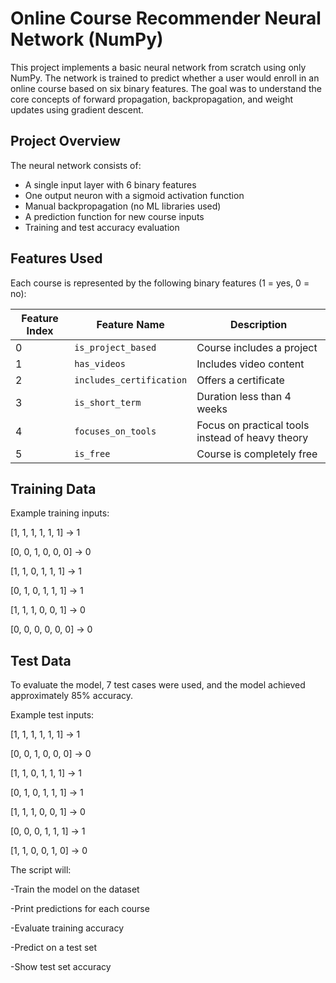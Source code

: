 # Online Course Recommender Neural Network (NumPy)

This project implements a basic neural network from scratch using only NumPy. The network is trained to predict whether a user would enroll in an online course based on six binary features. The goal was to understand the core concepts of forward propagation, backpropagation, and weight updates using gradient descent.


## Project Overview

The neural network consists of:
- A single input layer with 6 binary features
- One output neuron with a sigmoid activation function
- Manual backpropagation (no ML libraries used)
- A prediction function for new course inputs
- Training and test accuracy evaluation


## Features Used

Each course is represented by the following binary features (1 = yes, 0 = no):

| Feature Index | Feature Name        | Description                                      |
|---------------|---------------------|--------------------------------------------------|
| 0             | `is_project_based`  | Course includes a project                        |
| 1             | `has_videos`        | Includes video content                           |
| 2             | `includes_certification` | Offers a certificate                        |
| 3             | `is_short_term`     | Duration less than 4 weeks                       |
| 4             | `focuses_on_tools`  | Focus on practical tools instead of heavy theory |
| 5             | `is_free`           | Course is completely free                        |



## Training Data

Example training inputs:

[1, 1, 1, 1, 1, 1] → 1

[0, 0, 1, 0, 0, 0] → 0

[1, 1, 0, 1, 1, 1] → 1

[0, 1, 0, 1, 1, 1] → 1

[1, 1, 1, 0, 0, 1] → 0

[0, 0, 0, 0, 0, 0] → 0


## Test Data

To evaluate the model, 7 test cases were used, and the model achieved approximately 85% accuracy.

Example test inputs:

[1, 1, 1, 1, 1, 1] → 1

[0, 0, 1, 0, 0, 0] → 0

[1, 1, 0, 1, 1, 1] → 1

[0, 1, 0, 1, 1, 1] → 1

[1, 1, 1, 0, 0, 1] → 0

[0, 0, 0, 1, 1, 1] → 1

[1, 1, 0, 0, 1, 0] → 0


The script will:

-Train the model on the dataset

-Print predictions for each course

-Evaluate training accuracy

-Predict on a test set

-Show test set accuracy


